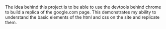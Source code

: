 The idea behind this project is to be able to use the devtools behind chrome to build a replica of the google.com page. This demonstrates my ability to understand the basic elements of the html and css on the site and replicate them.